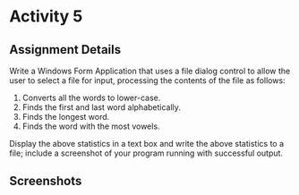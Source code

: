 # Activity 5

## Assignment Details

Write a Windows Form Application that uses a file dialog control to allow the user to select a file for input, processing the contents of the file as follows:

1. Converts all the words to lower-case.
1. Finds the first and last word alphabetically.
1. Finds the longest word.
1. Finds the word with the most vowels.

Display the above statistics in a text box and write the above statistics to a file; include a screenshot of your program running with successful output.

## Screenshots

